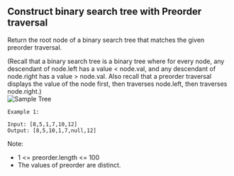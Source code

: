 ## Construct binary search tree with Preorder traversal

Return the root node of a binary search tree that matches the given preorder traversal.  

(Recall that a binary search tree is a binary tree where for every node, any descendant of node.left has a value < node.val, and any descendant of node.right has a value > node.val.  Also recall that a preorder traversal displays the value of the node first, then traverses node.left, then traverses node.right.)  
![Sample Tree](https://assets.leetcode.com/uploads/2019/03/06/1266.png)
 
```
Example 1:

Input: [8,5,1,7,10,12]
Output: [8,5,10,1,7,null,12]

 ```

Note:   

- 1 <= preorder.length <= 100
- The values of preorder are distinct.